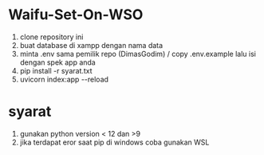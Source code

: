 # Waifu-Set-On-WSO

1. clone repository ini
2. buat database di xampp dengan nama data
3. minta .env sama pemilik repo (DimasGodim) / copy .env.example lalu isi dengan spek app anda
4. pip install -r syarat.txt
5. uvicorn index:app --reload

#  syarat
1. gunakan python version < 12 dan >9
2. jika terdapat eror saat pip di windows coba gunakan WSL
